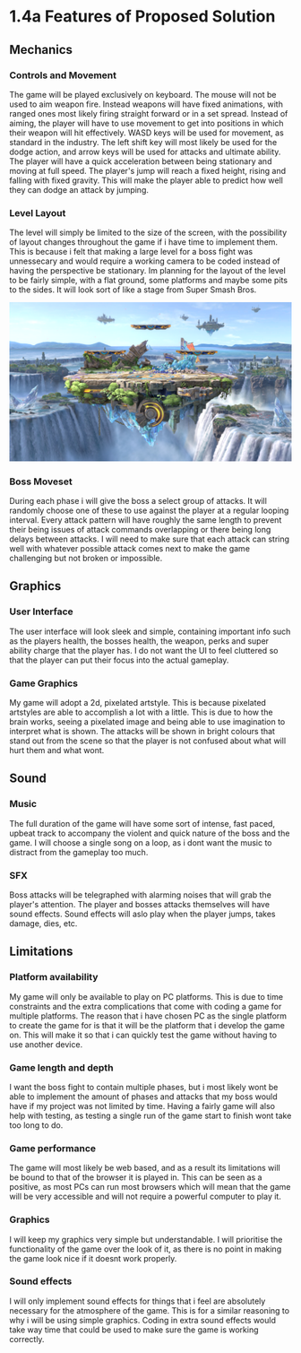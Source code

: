 # 1.4a Features of Proposed Solution

## Mechanics

### Controls and Movement

The game will be played exclusively on keyboard. The mouse will not be used to aim weapon fire. Instead weapons will have fixed animations, with ranged ones most likely firing straight forward or in a set spread. Instead of aiming, the player will have to use movement to get into positions in which their weapon will hit effectively. WASD keys will be used for movement, as standard in the industry. The left shift key will most likely be used for the dodge action, and arrow keys will be used for attacks and ultimate ability. The player will have a quick acceleration  between being stationary and moving at full speed. The player's jump will reach a fixed height, rising and falling with fixed gravity. This will make the player able to predict how well they can dodge an attack by jumping.&#x20;

### Level Layout

The level will simply be limited to the size of the screen, with the possibility of layout changes throughout the game if i have time to implement them. This is because i felt that making a large level for a boss fight was unnessecary and would require a working camera to be coded instead of having the perspective be stationary. Im planning for the layout of the level to be fairly simple, with a flat ground, some platforms and maybe some pits to the sides. It will look sort of like a stage from Super Smash Bros.

!['Battlefield' stage from Super Smash Bros Ultimate](<../.gitbook/assets/image (2).png>)

### Boss Moveset

During each phase i will give the boss a select group of attacks. It will randomly choose one of these to use against the player at a regular looping interval. Every attack pattern will have roughly the same length to prevent their being issues of attack commands overlapping or there being long delays between attacks. I will need to make sure that each attack can string well with whatever possible attack comes next to make the game challenging but not broken or impossible.

## Graphics



### User Interface

The user interface will look sleek and simple, containing important info such as the players health, the bosses health, the weapon, perks and super ability charge that the player has. I do not want the UI to feel cluttered so that the player can put their focus into the actual gameplay.

### Game Graphics

My game will adopt a 2d, pixelated artstyle. This is because pixelated artstyles are able to accomplish a lot with a little. This is due to how the brain works, seeing a pixelated image and being able to use imagination to interpret what is shown. The attacks will be shown in bright colours that stand out from the scene so that the player is not confused about what will hurt them and what wont.



## Sound

### Music

The full duration of the game will have some sort of intense, fast paced, upbeat track to accompany the violent and quick nature of the boss and the game. I will choose a single song on a loop, as i dont want the music to distract from the gameplay too much.

### SFX

Boss attacks will be telegraphed with alarming noises that will grab the player's attention. The player and bosses attacks themselves will have sound effects. Sound effects will aslo play when the player jumps, takes damage, dies, etc.

## Limitations

### Platform availability

My game will only be available to play on PC platforms. This is due to time constraints and the extra complications that come with coding a game for multiple platforms. The reason that i have chosen PC as the single platform to create the game for is that it will be the platform that i develop the game on. This will make it so that i can quickly test the game without having to use another device.

### Game length and depth

I want the boss fight to contain multiple phases, but i most likely wont be able to implement the amount of phases and attacks that my boss would have if my project was not limited by time. Having a fairly game will also help with testing, as testing a single run of the game start to finish wont take too long to do.

### Game performance

The game will most likely be web based, and as a result its limitations will be bound to that of the browser it is played in. This can be seen as a positive, as most PCs can run most browsers which will mean that the game will be very accessible and will not require a powerful computer to play it.

### Graphics

I will keep my graphics very simple but understandable. I will prioritise the functionality of the game over the look of it, as there is no point in making the game look nice if it doesnt work properly.

### Sound effects

I will only implement sound effects for things that i feel are absolutely necessary for the atmosphere of the game. This is for a similar reasoning to why i will be using simple graphics. Coding in extra sound effects would take way time that could be used to make sure the game is working correctly.

